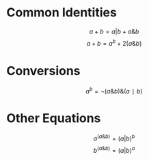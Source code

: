 # Common Identities

$$a + b = a | b + a\&b $$
$$a + b = a^b + 2(a\&b)$$

# Conversions

$$a^b = ¬(a\&b)\&(a∣b)$$

# Other Equations

$$a^{(a\&b)} = (a|b)^b$$
$$b^{(a\&b)} = (a|b)^a$$
